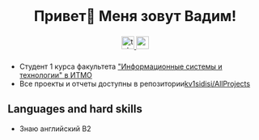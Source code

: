 <br clear="both">

###

<div id="header" align="center">
  <h1>Привет👋 Меня зовут Вадим!</h1>
</div>

###

<div align="center">
  <a href="https://t.me/kvisidisi" target="_blank">
    <img src="https://img.shields.io/static/v1?message=Telegram&logo=telegram&label=&color=2CA5E0&logoColor=white&labelColor=&style=for-the-badge" height="25" alt="telegram logo"  />
  </a>
  <a href="https://sort-me.org/profile/3958" target="_blank">
    <img src="https://img.shields.io/badge/SortMe-Click?style=for-the-badge&color=%23FFFFFF")
" height="25" alt="sort_me logo"  />
  </a>
</div>

###

* Студент 1 курса факультета ["Информационные системы и технологии" в ИТМО](https://fitp.itmo.ru/p/abit/652)
* Все проекты и отчеты доступны в репозитории[kv1sidisi/AllProjects](https://github.com/kv1sidisi/AllProjects/blob/main/README.md)

## Languages and hard skills

* Знаю английский B2


